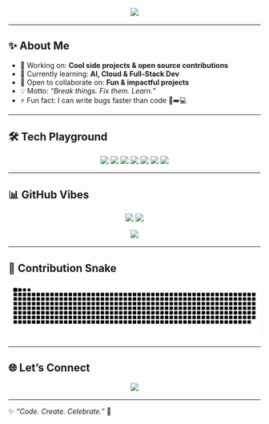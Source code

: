 <p align="center">
  <img src="https://readme-typing-svg.herokuapp.com?font=Fira+Code&size=28&duration=3000&pause=1000&color=00F7FF&center=true&vCenter=true&width=550&lines=Hey+there%2C+I'm+Abhishek+Raj!;👨‍💻+Developer;🌍+Open+Source+Enthusiast;🚀+Always+Learning;🎨+Creative+Coder" />
</p>

---

## ✨ About Me  
- 🔭 Working on: **Cool side projects & open source contributions**  
- 🌱 Currently learning: **AI, Cloud & Full-Stack Dev**  
- 👯 Open to collaborate on: **Fun & impactful projects**  
- 💡 Motto: *“Break things. Fix them. Learn.”*  
- ⚡ Fun fact: I can write bugs faster than code 🐞➡️💻  

---

## 🛠️ Tech Playground  

<p align="center">
<img src="https://img.shields.io/badge/-JavaScript-F7DF1E?logo=javascript&logoColor=000&style=for-the-badge" />
<img src="https://img.shields.io/badge/-Python-3776AB?logo=python&logoColor=fff&style=for-the-badge" />
<img src="https://img.shields.io/badge/-React-61DAFB?logo=react&logoColor=000&style=for-the-badge" />
<img src="https://img.shields.io/badge/-Node.js-339933?logo=node.js&logoColor=fff&style=for-the-badge" />
<img src="https://img.shields.io/badge/-PostgreSQL-336791?logo=postgresql&logoColor=fff&style=for-the-badge" />
<img src="https://img.shields.io/badge/-Docker-2496ED?logo=docker&logoColor=fff&style=for-the-badge" />
<img src="https://img.shields.io/badge/-Git-F05032?logo=git&logoColor=fff&style=for-the-badge" />
</p>

---

## 📊 GitHub Vibes  

<p align="center">
  <img src="https://github-readme-stats.vercel.app/api?username=abhishekraj42&show_icons=true&theme=tokyonight&hide_border=true" height="150" />
  <img src="https://github-readme-stats.vercel.app/api/top-langs/?username=abhishekraj42&layout=compact&theme=tokyonight&hide_border=true" height="150" />
</p>  

<p align="center">
  <img src="https://github-readme-streak-stats.herokuapp.com?user=abhishekraj42&theme=tokyonight&hide_border=true" height="150" />
</p>

---

## 🐍 Contribution Snake  

<p align="center">
  <picture>
    <source media="(prefers-color-scheme: dark)" srcset="https://raw.githubusercontent.com/abhishekraj42/abhishekraj42/output/dist/snake.svg" />
    <source media="(prefers-color-scheme: light)" srcset="https://raw.githubusercontent.com/abhishekraj42/abhishekraj42/output/dist/snake.svg" />
    <img alt="github contribution grid snake animation" src="https://raw.githubusercontent.com/abhishekraj42/abhishekraj42/output/dist/snake.svg" />
  </picture>
</p>

---

## 🌐 Let’s Connect  

<p align="center">
<a href="https://www.linkedin.com/in/abhishekraj2612/"><img src="https://img.shields.io/badge/-LinkedIn-0A66C2?logo=linkedin&logoColor=fff&style=for-the-badge" /></a>
</p>

---

✨ *“Code. Create. Celebrate.”* 🎉
